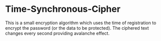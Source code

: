 # Time-Synchronous-Cipher

This is a small encryption algorithm which uses the time of registration to encrypt the password (or the data to be protected). The ciphered text changes every second providing avalanche effect.
